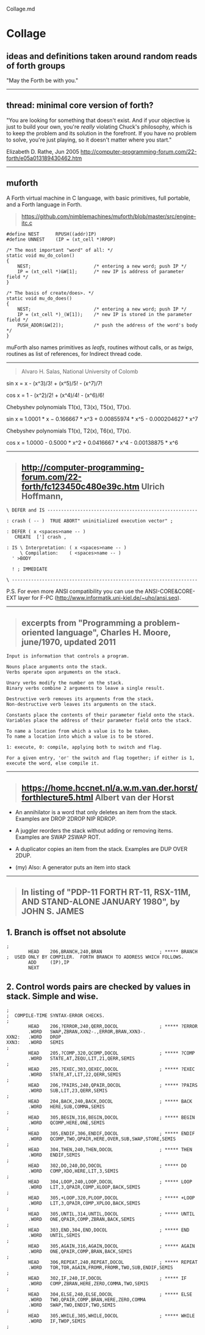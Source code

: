 Collage.md

# Collage

## ideas and definitions taken around random reads of forth groups

"May the Forth be with you."

---
## thread: minimal core version of forth? 

"You are looking for something that doesn't exist.  And if your
objective is just to build your own, you're _really_ violating
Chuck's philosophy, which is to keep the problem and its
solution in the forefront.  If you have no problem to solve,
you're just playing, so it doesn't matter where you start."

Elizabeth D. Rathe, Jun 2005
http://computer-programming-forum.com/22-forth/e05a013189430462.htm 

---
## muforth

A Forth virtual machine in C language, with basic primitives, full portable, and a Forth language in Forth.

> https://github.com/nimblemachines/muforth/blob/master/src/engine-itc.c
```
#define NEST      RPUSH((addr)IP)
#define UNNEST    (IP = (xt_cell *)RPOP)

/* The most important "word" of all: */
static void mu_do_colon()
{
    NEST;                       /* entering a new word; push IP */
    IP = (xt_cell *)&W[1];      /* new IP is address of parameter field */
}

/* The basis of create/does>. */
static void mu_do_does()
{
    NEST;                       /* entering a new word; push IP */
    IP = (xt_cell *)_(W[1]);    /* new IP is stored in the parameter field */
    PUSH_ADDR(&W[2]);           /* push the address of the word's body */
}

```
muForth also names primitives as *leafs*, routines without calls, or as *twigs*, routines as list of references, for Indirect thread code.

---
> Alvaro H. Salas, National University of Colomb

sin x = x - (x^3)/3! + (x^5)/5! - (x^7)/7!

cos x =  1 - (x^2)/2! + (x^4)/4! - (x^6)/6!

Chebyshev polynomials T1(x), T3(x), T5(x), T7(x). 

sin x ≈ 1.0001 * x − 0.166667 * x^3 + 0.00855974 * x^5 - 0.000204627 * x^7

Chebyshev polynomials T1(x), T2(x), T6(x), T7(x).

cos x = 1.0000 - 0.5000 * x^2 + 0.0416667 * x^4 - 0.00138875 * x^6

---

> ## http://computer-programming-forum.com/22-forth/fc123450c480e39c.htm Ulrich Hoffmann,
```
\ DEFER and IS -------------------------------------------------------

: crash ( -- )  TRUE ABORT" uninitialized execution vector" ;

: DEFER ( x <spaces>name -- )
   CREATE  ['] crash ,

: IS \ Interpretation: ( x <spaces>name -- )
     \ Compilation:    ( <spaces>name -- )
  ' >BODY  

  ! ; IMMEDIATE

\ --------------------------------------------------------------------
```
P.S. For even more ANSI compatibility you can use the ANSI-CORE&CORE-EXT layer for F-PC (http://www.informatik.uni-kiel.de/~uho/ansi.seq).

---
> ## excerpts from "Programming a problem-oriented language", Charles H. Moore, june/1970, updated 2011

    Input is information that controls a program.
    
    Nouns place arguments onto the stack.
    Verbs operate upon arguments on the stack.

    Unary verbs modify the number on the stack.
    Binary verbs combine 2 arguments to leave a single result.

    Destructive verb removes its arguments from the stack.
    Non-destructive verb leaves its arguments on the stack.

    Constants place the contents of their parameter field onto the stack.
    Variables place the address of their parameter field onto the stack.
    
    To name a location from which a value is to be taken.
    To name a location into which a value is to be stored.

    1: execute, 0: compile, applying both to switch and flag. 
   
    For a given entry, 'or' the switch and flag together; if either is 1, execute the word, else compile it.


---
> ## https://home.hccnet.nl/a.w.m.van.der.horst/forthlecture5.html Albert van der Horst

- An annihilator is a word that only deletes an item from the stack.
Examples are DROP 2DROP NIP RDROP.

- A juggler reorders the stack without adding or removing items.
Examples are SWAP 2SWAP ROT.

- A duplicator copies an item from the stack.  Examples are DUP OVER
2DUP.

- (my) Also: A generator puts an item into stack
---
> ## In listing of "PDP-11 FORTH      RT-11, RSX-11M, AND STAND-ALONE      JANUARY 1980", by JOHN S. JAMES

## 1. Branch is offset not absolute
``` 
; 
        HEAD    206,BRANCH,240,BRAN                     ; ***** BRANCH
;  USED ONLY BY COMPILER.  FORTH BRANCH TO ADDRESS WHICH FOLLOWS.
        ADD     (IP),IP
        NEXT
````
## 2. Control words pairs are checked by values in stack. Simple and wise.
```
;
;  COMPILE-TIME SYNTAX-ERROR CHECKS.
;
        HEAD    206,?ERROR,240,QERR,DOCOL               ; ***** ?ERROR
        .WORD   SWAP,ZBRAN,XXN2-.,ERROR,BRAN,XXN3-.
XXN2:   .WORD   DROP
XXN3:   .WORD   SEMIS
;
        HEAD    205,?COMP,320,QCOMP,DOCOL               ; ***** ?COMP
        .WORD   STATE,AT,ZEQU,LIT,21,QERR,SEMIS
;
        HEAD    205,?EXEC,303,QEXEC,DOCOL               ; ***** ?EXEC
        .WORD   STATE,AT,LIT,22,QERR,SEMIS
;
        HEAD    206,?PAIRS,240,QPAIR,DOCOL              ; ***** ?PAIRS
        .WORD   SUB,LIT,23,QERR,SEMIS
;
        HEAD    204,BACK,240,BACK,DOCOL                 ; ***** BACK
        .WORD   HERE,SUB,COMMA,SEMIS
;
        HEAD    305,BEGIN,316,BEGIN,DOCOL               ; ***** BEGIN
        .WORD   QCOMP,HERE,ONE,SEMIS
;
        HEAD    305,ENDIF,306,ENDIF,DOCOL               ; ***** ENDIF
        .WORD   QCOMP,TWO,QPAIR,HERE,OVER,SUB,SWAP,STORE,SEMIS
;
        HEAD    304,THEN,240,THEN,DOCOL                 ; ***** THEN
        .WORD   ENDIF,SEMIS
;
        HEAD    302,DO,240,DO,DOCOL                     ; ***** DO
        .WORD   COMP,XDO,HERE,LIT,3,SEMIS
;
        HEAD    304,LOOP,240,LOOP,DOCOL                 ; ***** LOOP
        .WORD   LIT,3,QPAIR,COMP,XLOOP,BACK,SEMIS
;
        HEAD    305,+LOOP,320,PLOOP,DOCOL               ; ***** +LOOP
        .WORD   LIT,3,QPAIR,COMP,XPLOO,BACK,SEMIS
;
        HEAD    305,UNTIL,314,UNTIL,DOCOL               ; ***** UNTIL
        .WORD   ONE,QPAIR,COMP,ZBRAN,BACK,SEMIS
;
        HEAD    303,END,304,END,DOCOL                   ; ***** END
        .WORD   UNTIL,SEMIS
;
        HEAD    305,AGAIN,316,AGAIN,DOCOL               ; ***** AGAIN
        .WORD   ONE,QPAIR,COMP,BRAN,BACK,SEMIS
;
        HEAD    306,REPEAT,240,REPEAT,DOCOL             ; ***** REPEAT
        .WORD   TOR,TOR,AGAIN,FROMR,FROMR,TWO,SUB,ENDIF,SEMIS
;
        HEAD    302,IF,240,IF,DOCOL                     ; ***** IF
        .WORD   COMP,ZBRAN,HERE,ZERO,COMMA,TWO,SEMIS
;
        HEAD    304,ELSE,240,ELSE,DOCOL                 ; ***** ELSE
        .WORD   TWO,QPAIR,COMP,BRAN,HERE,ZERO,COMMA
        .WORD   SWAP,TWO,ENDIF,TWO,SEMIS
;
        HEAD    305,WHILE,305,WHILE,DOCOL               ; ***** WHILE
        .WORD   IF,TWOP,SEMIS
;
```
